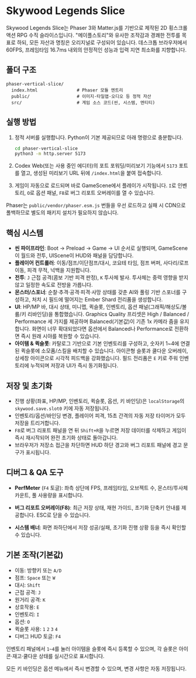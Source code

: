 # Skywood Legends Slice


Skywood Legends Slice는 Phaser 3와 Matter.js를 기반으로 제작된 2D 횡스크롤 액션 RPG 수직 슬라이스입니다. "메이플스토리"와 유사한 조작감과 경쾌한 전투를 목표로 하되, 모든 자산과 명칭은 오리지널로 구성되어 있습니다. 데스크톱 브라우저에서 60FPS, 프레임타임 16.7ms 내외의 안정적인 성능과 입력 지연 최소화를 지향합니다.

## 폴더 구조

```
phaser-vertical-slice/
  index.html               # Phaser 모듈 엔트리
  public/                  # 이미지·타일맵·오디오 등 정적 자산
  src/                     # 게임 소스 코드(씬, 시스템, 엔티티)
```

## 실행 방법

1. 정적 서버를 실행합니다. Python이 기본 제공되므로 아래 명령으로 충분합니다.

   ```bash
   cd phaser-vertical-slice
   python3 -m http.server 5173
   ```
2. Codex Web(또는 사용 중인 에디터)의 포트 포워딩/미리보기 기능에서 `5173` 포트를 열고, 생성된 미리보기 URL 뒤에 `/index.html`을 붙여 접속합니다.
3. 게임이 자동으로 로드되며 바로 GameScene에서 플레이가 시작됩니다. `I`로 인벤토리, `O`로 옵션 패널, `F8`로 버그 리포트 오버레이를 열 수 있습니다.

Phaser는 `public/vendor/phaser.esm.js` 번들을 우선 로드하고 실패 시 CDN으로 폴백하므로 별도의 패키지 설치가 필요하지 않습니다.

## 핵심 시스템

- **씬 파이프라인**: Boot → Preload → Game → UI 순서로 실행되며, GameScene이 월드와 전투, UIScene이 HUD와 패널을 담당합니다.
- **플레이어 컨트롤러**: 이동/점프/이단점프/대시, 코요테 타임, 점프 버퍼, 사다리/로프 이동, 피격 무적, 넉백을 지원합니다.
- **전투**: `J` 근접 공격(콤보 기반 피격 판정), `K` 투사체 발사. 투사체는 중력 영향을 받지 않고 일정한 속도로 전방을 가릅니다.
- **몬스터/스포너**: 순찰·추격·공격·피격·사망 상태를 갖춘 AI와 풀링 기반 스포너를 구성하고, 처치 시 필드에 떨어지는 Ember Shard 전리품을 생성합니다.
- **UI**: HP/MP 바, 대시 상태, 미니맵, 퀵슬롯, 인벤토리, 옵션 패널(그래픽/해상도/볼륨/키 리바인딩)을 통합했습니다. Graphics Quality
  프리셋은 High / Balanced / Performance 세 가지를 제공하며 Balanced(기본값)이 기존 1x 카메라 줌을 유지합니다. 화면이 너무
  확대되었다면 옵션에서 Balanced나 Performance로 전환하면 즉시 원래 시야를 복원할 수 있습니다.
- **아이템 & 퀵슬롯**: 카탈로그 기반으로 기본 인벤토리를 구성하고, 숫자키 1~4에 연결된 퀵슬롯에 소모품/스킬을 배치할 수 있습니다. 아이콘형 슬롯과 쿨다운 오버레이, 상세창 아이콘으로 시각적 피드백을 강화했습니다. 필드 전리품은 `E` 키로 주워 인벤토리에 누적되며 저장과 UI가 즉시 동기화됩니다.


## 저장 및 초기화

- 진행 상황(좌표, HP/MP, 인벤토리, 퀵슬롯, 옵션, 키 바인딩)은 `localStorage`의 `skywood.save.slot0` 키에 자동 저장됩니다.
- 인벤토리/옵션/바인딩 변경, 플레이어 피격, 15초 간격의 자동 저장 타이머가 모두 저장을 트리거합니다.
- `F8`로 버그 리포트 패널을 연 뒤 `Shift+R`을 누르면 저장 데이터를 삭제하고 게임이 즉시 재시작되어 완전 초기화 상태로 돌아갑니다.
- 브라우저가 저장소 접근을 차단하면 HUD 하단 경고와 버그 리포트 패널에 경고 문구가 표시됩니다.

## 디버그 & QA 도구

- **PerfMeter** (`F4` 토글): 좌측 상단에 FPS, 프레임타임, 오브젝트 수, 몬스터/투사체 카운트, 풀 사용량을 표시합니다.

- **버그 리포트 오버레이(F8)**: 최근 저장 상태, 재현 가이드, 초기화 단축키 안내를 제공합니다. ESC로 닫을 수 있습니다.
- **시스템 배너**: 화면 좌하단에서 저장 성공/실패, 초기화 진행 상황 등을 즉시 확인할 수 있습니다.

## 기본 조작(기본값)

- 이동: 방향키 또는 `A/D`
- 점프: `Space` 또는 `W`
- 대시: `Shift`
- 근접 공격: `J`
- 원거리 공격: `K`
- 상호작용: `E`
- 인벤토리: `I`
- 옵션: `O`
- 퀵슬롯 사용: `1` `2` `3` `4`
- 디버그 HUD 토글: `F4`

인벤토리 패널에서 `1~4`를 눌러 아이템을 슬롯에 즉시 등록할 수 있으며, 각 슬롯은 아이콘·재고·쿨다운 상태를 실시간으로 표시합니다.

모든 키 바인딩은 옵션 메뉴에서 즉시 변경할 수 있으며, 변경 사항은 자동 저장됩니다.
